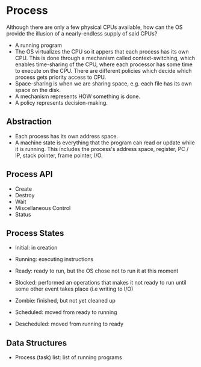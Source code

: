 # Process

Although there are only a few physical CPUs available, how can the OS provide the illusion of a nearly-endless supply of said CPUs?

- A running program
- The OS virtualizes the CPU so it appers that each process has its own CPU. This is done through a mechanism called context-switching, which enables time-sharing of the CPU, where each processor has some time to execute on the CPU. There are different policies which decide which process gets priority access to CPU.
- Space-sharing is when we are sharing space, e.g. each file has its own space on the disk.
- A mechanism represents HOW something is done.
- A policy represents decision-making.

## Abstraction

- Each process has its own address space.
- A machine state is everything that the program can read or update while it is running. This includes the process's address space, register, PC / IP, stack pointer, frame pointer, I/O.

## Process API

- Create
- Destroy
- Wait
- Miscellaneous Control
- Status

## Process States

- Initial: in creation
- Running: executing instructions
- Ready: ready to run, but the OS chose not to run it at this moment
- Blocked: performed an operations that makes it not ready to run until some other event takes place (i.e writing to I/O)
- Zombie: finished, but not yet cleaned up

- Scheduled: moved from ready to running
- Descheduled: moved from running to ready

## Data Structures

- Process (task) list: list of running programs
